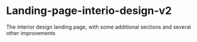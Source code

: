 # Landing-page-interio-design-v2
The interior design landing page, with some additional sections and several other improvements
